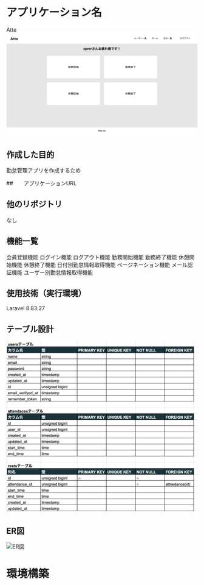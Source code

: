 # アプリケーション名

Atte
![トップページ](https://github.com/YutaTomatsu/Atte/blob/main/%E3%83%88%E3%83%83%E3%83%95%E3%82%9A%E7%94%BB%E9%9D%A2.png?raw=true)

## 作成した目的

勤怠管理アプリを作成するため

##　　アプリケーションURL

## 他のリポジトリ

なし

## 機能一覧

会員登録機能
ログイン機能
ログアウト機能
勤務開始機能
勤務終了機能
休憩開始機能
休憩終了機能
日付別勤怠情報取得機能
ページネーション機能
メール認証機能
ユーザー別勤怠情報取得機能

## 使用技術（実行環境）

Laravel 8.83.27

## テーブル設計
![テーブル設計](https://github.com/YutaTomatsu/Atte/blob/main/%E3%83%86%E3%83%BC%E3%83%95%E3%82%99%E3%83%AB%E8%A8%AD%E8%A8%88.png?raw=true)

## ER図
![ER図](https://github.com/YutaTomatsu/Atte/blob/main/ER%E5%9B%B3.png?raw=true)

# 環境構築

